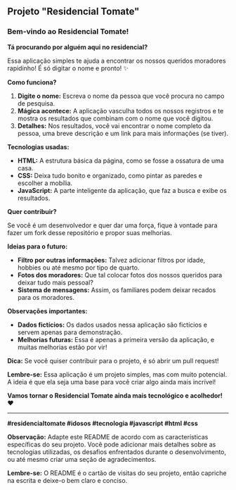 ## **Projeto "Residencial Tomate"**

###  **Bem-vindo ao Residencial Tomate!** 

**Tá procurando por alguém aqui no residencial?** 

Essa aplicação simples te ajuda a encontrar os nossos queridos moradores rapidinho! É só digitar o nome e pronto! ✨

**Como funciona?** 

1. **Digite o nome:** Escreva o nome da pessoa que você procura no campo de pesquisa.
2. **Mágica acontece:** A aplicação vasculha todos os nossos registros e te mostra os resultados que combinam com o nome que você digitou.
3. **Detalhes:** Nos resultados, você vai encontrar o nome completo da pessoa, uma breve descrição e um link para mais informações (se tiver).

**Tecnologias usadas:** ️

* **HTML:** A estrutura básica da página, como se fosse a ossatura de uma casa.
* **CSS:** Deixa tudo bonito e organizado, como pintar as paredes e escolher a mobília.
* **JavaScript:** A parte inteligente da aplicação, que faz a busca e exibe os resultados.

**Quer contribuir?** 

Se você é um desenvolvedor e quer dar uma força, fique à vontade para fazer um fork desse repositório e propor suas melhorias. 

**Ideias para o futuro:** 

* **Filtro por outras informações:** Talvez adicionar filtros por idade, hobbies ou até mesmo por tipo de quarto.
* **Fotos dos moradores:** Que tal colocar fotos dos nossos queridos para deixar tudo mais pessoal?
* **Sistema de mensagens:** Assim, os familiares podem deixar recados para os moradores.

**Observações importantes:**

* **Dados fictícios:** Os dados usados nessa aplicação são fictícios e servem apenas para demonstração.
* **Melhorias futuras:** Essa é apenas a primeira versão da aplicação, e muitas melhorias estão por vir!

**Dica:** Se você quiser contribuir para o projeto, é só abrir um pull request!

**Lembre-se:** Essa aplicação é um projeto simples, mas com muito potencial. A ideia é que ela seja uma base para você criar algo ainda mais incrível!

**Vamos tornar o Residencial Tomate ainda mais tecnológico e acolhedor!** ❤️

---

**#residencialtomate #idosos #tecnologia #javascript #html #css**

**Observação:** Adapte este README de acordo com as características específicas do seu projeto. Você pode adicionar mais detalhes sobre as tecnologias utilizadas, os desafios enfrentados durante o desenvolvimento, ou até mesmo criar uma seção de agradecimentos. 

**Lembre-se:** O README é o cartão de visitas do seu projeto, então capriche na escrita e deixe-o bem claro e conciso.
